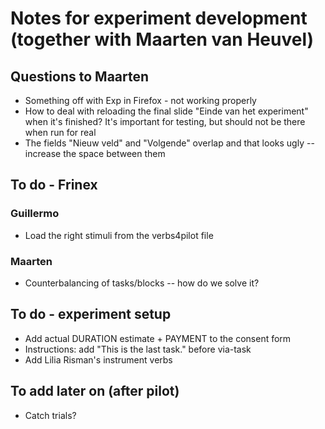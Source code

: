 Notes for experiment development (together with Maarten van Heuvel)
======================================================


Questions to Maarten
--------------------

- Something off with Exp in Firefox - not working properly
- How to deal with reloading the final slide "Einde van het experiment" when it's finished? It's important for testing, but should not be there when run for real
- The fields "Nieuw veld" and "Volgende" overlap and that looks ugly -- increase the space between them


To do - Frinex
--------------

### Guillermo

- Load the right stimuli from the verbs4pilot file


### Maarten

- Counterbalancing of tasks/blocks -- how do we solve it?



To do - experiment setup
-----------------------

- Add actual DURATION estimate + PAYMENT to the consent form
- Instructions: add "This is the last task." before via-task
- Add Lilia Risman's instrument verbs


To add later on (after pilot)
-----------------------------

- Catch trials?
